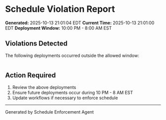 # Schedule Violation Report

**Generated:** 2025-10-13 21:01:04 EDT
**Current Time:** 2025-10-13 21:01:00 EDT
**Deployment Window:** 10:00 PM - 8:00 AM EST

## Violations Detected

The following deployments occurred outside the allowed window:

```

```

## Action Required

1. Review the above deployments
2. Ensure future deployments occur during 10 PM - 8 AM EST
3. Update workflows if necessary to enforce schedule

---

Generated by Schedule Enforcement Agent
